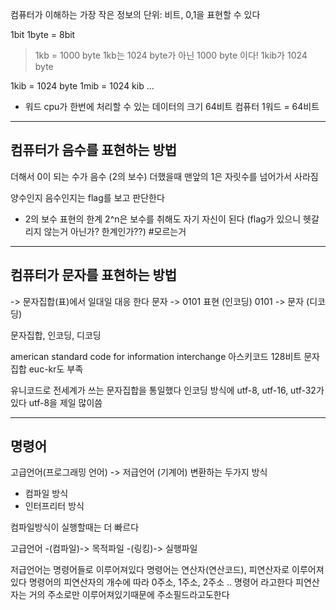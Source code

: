 컴퓨터가 이해하는 가장 작은 정보의 단위: 비트, 0,1을 표현할 수 있다

1bit
1byte = 8bit

> 1kb = 1000 byte
> 1kb는 1024 byte가 아닌 1000 byte 이다!
> 1kib가 1024 byte

1kib = 1024 byte
1mib = 1024 kib
...

- 워드
cpu가 한번에 처리할 수 있는 데이터의 크기
64비트 컴퓨터 1워드 = 64비트

---

## 컴퓨터가 음수를 표현하는 방법

더해서 0이 되는 수가 음수 (2의 보수)
더했을때 맨앞의 1은 자릿수를 넘어가서 사라짐

양수인지 음수인지는 flag를 보고 판단한다

- 2의 보수 표현의 한계
2^n은 보수를 취해도 자기 자신이 된다 (flag가 있으니 헷갈리지 않는거 아닌가? 한계인가??) #모르는거


---

## 컴퓨터가 문자를 표현하는 방법

-> 문자집합(표)에서 일대일 대응 한다
문자 -> 0101 표현 (인코딩)
0101 -> 문자 (디코딩)

문자집합, 인코딩, 디코딩

american standard code for information interchange
아스키코드 128비트 문자집합
euc-kr도 부족

유니코드로 전세계가 쓰는 문자집합을 통일했다
인코딩 방식에 utf-8, utf-16, utf-32가 있다
utf-8을 제일 많이씀


---

## 명령어
고급언어(프로그래밍 언어) -> 저급언어 (기계어)
변환하는 두가지 방식
- 컴파일 방식
- 인터프리터 방식

컴파일방식이 실행할때는 더 빠르다

고급언어 -(컴파일)-> 목적파일 -(링킹)-> 실행파일

저급언어는 명령어들로 이루어져있다
명령어는 연산자(연산코드), 피연산자로 이루어져있다
명령어의 피연산자의 개수에 따라 0주소, 1주소, 2주소 .. 명령어 라고한다
피연산자는 거의 주소로만 이루어져있기때문에 주소필드라고도한다





